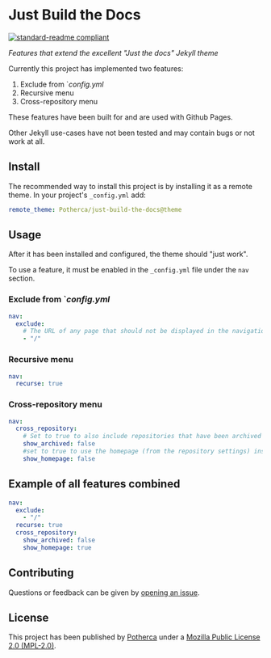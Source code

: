 # Just Build the Docs

<!-- @TODO: Banner  -->

[![standard-readme compliant](https://img.shields.io/badge/readme%20style-standard-green.svg)](https://github.com/RichardLitt/standard-readme)

_Features that extend the excellent "Just the docs" Jekyll theme_

<!-- @TODO: Add Table of Contents when README becomes longer than 100 lines -->

Currently this project has implemented two features:

1. Exclude from `_config.yml_
2. Recursive menu
3. Cross-repository menu

These features have been built for and are used with Github Pages.

Other Jekyll use-cases have not been tested and may contain bugs or not work at
all.

## Install

The recommended way to install this project is by installing it as a remote
theme. In your project's `_config.yml` add:

```yml
remote_theme: Potherca/just-build-the-docs@theme
```

## Usage

After it has been installed and configured, the theme should "just work".

To use a feature, it must be enabled in the `_config.yml` file under the `nav`
section.

### Exclude from `_config.yml_

```yml
nav:
  exclude:
    # The URL of any page that should not be displayed in the navigation menu
    - "/"
```
### Recursive menu

```yml
nav:
  recurse: true
```

### Cross-repository menu

```yml
nav:
  cross_repository:
    # Set to true to also include repositories that have been archived
    show_archived: false
    #set to true to use the homepage (from the repository settings) instead of https://site.url/repository-name
    show_homepage: false
```

## Example of all features combined

```yml
nav:
  exclude:
    - "/"
  recurse: true
  cross_repository:
    show_archived: false
    show_homepage: true
```

## Contributing

Questions or feedback can be given by [opening an issue](https://github.com/Potherca/renovate-config/issues).

<!--
@TODO: Link to a CONTRIBUTING file
@TODO: Link to a Code of Conduct
-->

## License

This project has been published by [Potherca](https://pother.ca) under a [Mozilla Public License 2.0 (MPL-2.0)](./LICENSE).
